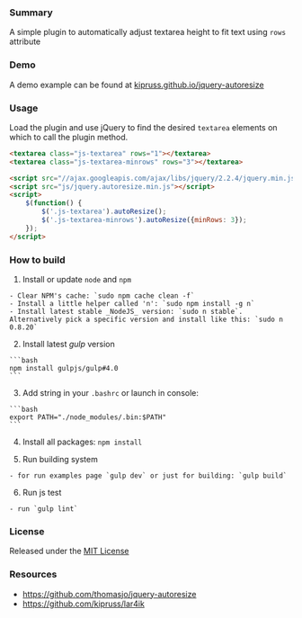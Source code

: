 ### Summary

A simple plugin to automatically adjust textarea height to fit text
using `rows` attribute

### Demo

A demo example can be found at [kipruss.github.io/jquery-autoresize](http://kipruss.github.io/jquery-autoresize)

### Usage

Load the plugin and use jQuery to find the desired `textarea` elements on which to call the plugin method.

```html
<textarea class="js-textarea" rows="1"></textarea>
<textarea class="js-textarea-minrows" rows="3"></textarea>

<script src="//ajax.googleapis.com/ajax/libs/jquery/2.2.4/jquery.min.js"></script>
<script src="js/jquery.autoresize.min.js"></script>
<script>
    $(function() {
        $('.js-textarea').autoResize();
        $('.js-textarea-minrows').autoResize({minRows: 3});
    });
</script>
```

### How to build

  1. Install or update `node` and `npm`

    - Clear NPM's cache: `sudo npm cache clean -f`
    - Install a little helper called 'n': `sudo npm install -g n`
    - Install latest stable _NodeJS_ version: `sudo n stable`. Alternatively pick a specific version and install like this: `sudo n 0.8.20`

  2. Install latest _gulp_ version

    ```bash
    npm install gulpjs/gulp#4.0
    ```

  3. Add string in your `.bashrc` or launch in console:

    ```bash
    export PATH="./node_modules/.bin:$PATH"
    ```

  4. Install all packages: `npm install`

  5. Run building system

    - for run examples page `gulp dev` or just for building: `gulp build`

  6. Run js test

    - run `gulp lint`

### License

Released under the [MIT License](http://www.opensource.org/licenses/mit-license.php)

### Resources

* https://github.com/thomasjo/jquery-autoresize
* https://github.com/kipruss/lar4ik